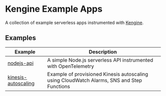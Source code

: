 # Kengine Example Apps

A collection of example serverless apps instrumented with [Kengine](https://kengine.khulnasoft.com).

## Examples

| Example                           | Description                                                                                |
|-----------------------------------|--------------------------------------------------------------------------------------------|
| [nodejs-api](nodejs-api)          | A simple Node.js serverless API instrumented with OpenTelemetry                            |
| [kinesis-autoscaling](kinesis-autoscaling) | Example of provisioned Kinesis autoscaling using CloudWatch Alarms, SNS and Step Functions |